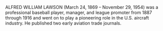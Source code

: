 ALFRED WILLIAM LAWSON (March 24, 1869 – November 29, 1954) was a professional baseball player, manager, and league promoter from 1887 through 1916 and went on to play a pioneering role in the U.S. aircraft industry. He published two early aviation trade journals.
